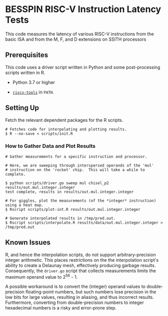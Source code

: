 # BESSPIN RISC-V Instruction Latency Tests #

This code measures the latency of various RISC-V instructions from the basic
ISA and from the M, F, and D extensions on SSITH processors


## Prerequisites ##

This code uses a driver script written in Python and some post-processing scripts
written in R.

 - Python 3.7 or higher

 - [`riscv-tools`](https://github.com/riscv/riscv-tools) in `PATH`.


## Setting Up ##

Fetch the relevant dependent packages for the R scripts.

    # Fetches code for interpolating and plotting results.
    $ R --no-save < scripts/init.R

### How to Gather Data and Plot Results

    # Gather measurements for a specific instruction and processor.

    # Here, we are sweeping through interspersed operands of the 'mul'
    # instruction on the 'rocket' chip.  This will take a while to complete.

    $ python scripts/driver.go sweep mul chisel_p2 results/out.mul.integer.integer
    test complete, results in results/out.mul.integer.integer

    # For giggles, plot the measurements (of the *integer* instruction) using a heat map.
    $ Rscript scripts/plot-int.R results/out.mul.integer.integer

    # Generate interpolated results in /tmp/pred.out.
    $ Rscript scripts/interpolate.R results/data/out.mul.integer.integer > /tmp/pred.out

## Known Issues ##

R, and hence the interpolation scripts, do not support arbitrary-precision
integer arithmetic.  This places restrictions on the the interpolation script's
ability to create a Delaunay mesh, effectively producing garbage results.
Consequently, the `driver.go` script that collects measurements limits the
maximum operand value to 2<sup>56</sup> - 1.

A possible workaround is to convert the (integer) operand values to double-precision
floating-point numbers, but such numbers lose precision in the low bits for
large values, resulting in aliasing, and thus incorrect results.  Furthermore,
converting from double-precision numbers to integer hexadecimal numbers is a
risky and error-prone step.
